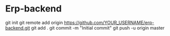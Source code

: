 # Erp-backend
git init
git remote add origin https://github.com/YOUR_USERNAME/erp-backend.git
git add .
git commit -m "Initial commit"
git push -u origin master
